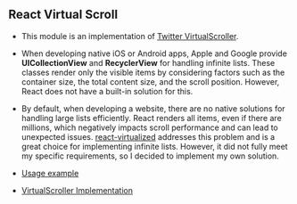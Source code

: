 ## React Virtual Scroll

- This module is an implementation of [Twitter VirtualScroller](https://medium.com/@paularmstrong/twitter-lite-and-high-performance-react-progressive-web-apps-at-scale-d28a00e780a3 "Twitter VirtualScroller").

- When developing native iOS or Android apps, Apple and Google provide **UICollectionView** and **RecyclerView** for handling infinite lists. These classes render only the visible items by considering factors such as the container size, the total content size, and the scroll position. However, React does not have a built-in solution for this.

- By default, when developing a website, there are no native solutions for handling large lists efficiently. React renders all items, even if there are millions, which negatively impacts scroll performance and can lead to unexpected issues. [react-virtualized](https://github.com/bvaughn/react-virtualized "react-virtualized") addresses this problem and is a great choice for implementing infinite lists. However, it did not fully meet my specific requirements, so I decided to implement my own solution.

- [Usage example](https://github.com/SilverMagnolia/react-virtual-scroll/blob/master/src/ImageFeed.js "Usage example")
- [VirtualScroller Implementation](https://github.com/SilverMagnolia/react-virtual-scroll/blob/master/src/VirtualScroller/index.js "VirtualScroller Implementation")
